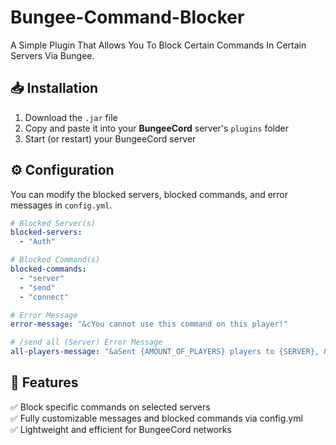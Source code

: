 # Bungee-Command-Blocker
A Simple Plugin That Allows You To Block Certain Commands In Certain Servers Via Bungee.

## 📥 Installation
1. Download the `.jar` file  
2. Copy and paste it into your **BungeeCord** server's `plugins` folder  
3. Start (or restart) your BungeeCord server  

## ⚙️ Configuration
You can modify the blocked servers, blocked commands, and error messages in `config.yml`.  

```yaml
# Blocked Server(s)
blocked-servers:
  - "Auth"

# Blocked Command(s)
blocked-commands:
  - "server"
  - "send"
  - "connect"

# Error Message
error-message: "&cYou cannot use this command on this player!"

# /send all (Server) Error Message
all-players-message: "&aSent {AMOUNT_OF_PLAYERS} players to {SERVER}, &eExcept {AMOUNT_OF_PLAYERS_IN_BLOCKED_SERVER} players which were in a blocked server."
```
## 📌 Features
✅ Block specific commands on selected servers
<br>
✅ Fully customizable messages and blocked commands via config.yml
<br>
✅ Lightweight and efficient for BungeeCord networks
